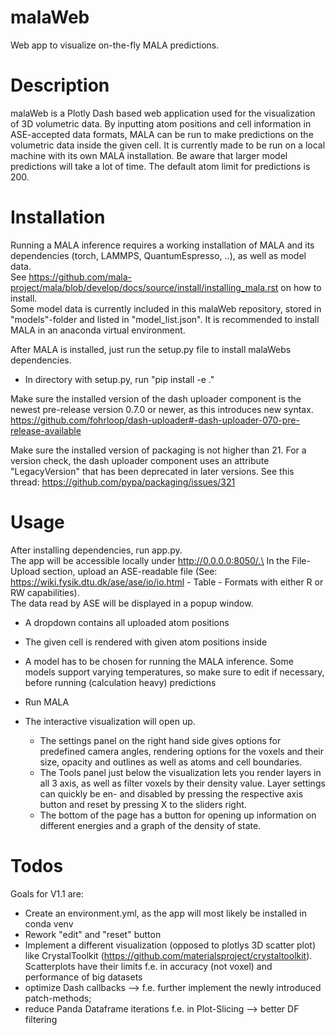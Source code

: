 # malaWeb
Web app to visualize on-the-fly MALA predictions. 

# Description
malaWeb is a Plotly Dash based web application used for the visualization of 3D volumetric data.
By inputting atom positions and cell information in ASE-accepted data formats, MALA can be run to make predictions on the volumetric data inside the given cell.
It is currently made to be run on a local machine with its own MALA installation. Be aware that larger model predictions will take a lot of time.
The default atom limit for predictions is 200.

# Installation
Running a MALA inference requires a working installation of MALA and its dependencies (torch, LAMMPS, QuantumEspresso, ..), as well as model data.\
See https://github.com/mala-project/mala/blob/develop/docs/source/install/installing_mala.rst on how to install.\
Some model data is currently included in this malaWeb repository, stored in "models"-folder and listed in "model_list.json".
It is recommended to install MALA in an anaconda virtual environment.

After MALA is installed, just run the setup.py file to install malaWebs dependencies.
- In directory with setup.py, run "pip install -e ."


Make sure the installed version of the dash uploader component is the newest pre-release version 0.7.0 or newer, as this introduces new syntax.
https://github.com/fohrloop/dash-uploader#-dash-uploader-070-pre-release-available

Make sure the installed version of packaging is not higher than 21. For a version check, the dash uploader component uses an attribute "LegacyVersion" that has been deprecated in later versions.
See this thread: https://github.com/pypa/packaging/issues/321

# Usage
After installing dependencies, run app.py.\
The app will be accessible locally under http://0.0.0.0:8050/.\
In the File-Upload section, upload an ASE-readable file (See: https://wiki.fysik.dtu.dk/ase/ase/io/io.html - Table - Formats with either R or RW capabilities).\
The data read by ASE will be displayed in a popup window.
- A dropdown contains all uploaded atom positions
- The given cell is rendered with given atom positions inside
- A model has to be chosen for running the MALA inference. Some models support varying temperatures, so make sure to edit if necessary, before running (calculation heavy) predictions
- Run MALA

- The interactive visualization will open up. 
  - The settings panel on the right hand side gives options for predefined camera angles, rendering options for the voxels and their size, opacity and outlines as well as atoms and cell boundaries.
  - The Tools panel just below the visualization lets you render layers in all 3 axis, as well as filter voxels by their density value.
  Layer settings can quickly be en- and disabled by pressing the respective axis button and reset by pressing X to the sliders right.
  - The bottom of the page has a button for opening up information on different energies and a graph of the density of state.



# Todos
Goals for V1.1 are:
- Create an environment.yml, as the app will most likely be installed in conda venv
- Rework "edit" and "reset" button
- Implement a different visualization (opposed to plotlys 3D scatter plot) like CrystalToolkit (https://github.com/materialsproject/crystaltoolkit). Scatterplots have their limits f.e. in accuracy (not voxel) and performance of big datasets
- optimize Dash callbacks --> f.e. further implement the newly introduced patch-methods; 
- reduce Panda Dataframe iterations f.e. in Plot-Slicing --> better DF filtering